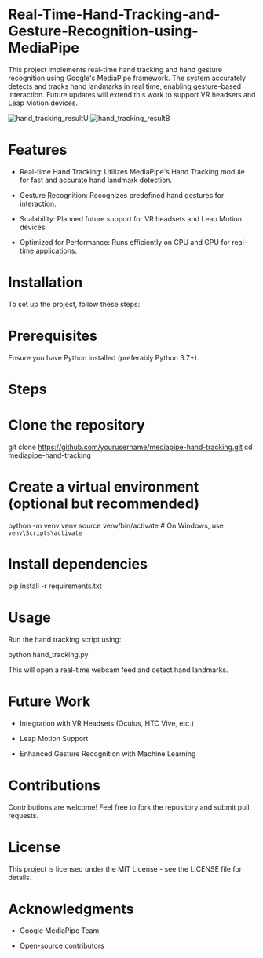 # Real-Time-Hand-Tracking-and-Gesture-Recognition-using-MediaPipe
This project implements real-time hand tracking and hand gesture recognition using Google's MediaPipe framework. The system accurately detects and tracks hand landmarks in real time, enabling gesture-based interaction. Future updates will extend this work to support VR headsets and Leap Motion devices.


![hand_tracking_resultU](https://github.com/user-attachments/assets/22649b35-5bf8-424b-998d-ff948318af3e)
![hand_tracking_resultB](https://github.com/user-attachments/assets/2daee80c-7220-4841-b0f0-571595a74718)


# Features

- Real-time Hand Tracking: Utilizes MediaPipe's Hand Tracking module for fast and accurate hand landmark detection.

- Gesture Recognition: Recognizes predefined hand gestures for interaction.

- Scalability: Planned future support for VR headsets and Leap Motion devices.

- Optimized for Performance: Runs efficiently on CPU and GPU for real-time applications.

# Installation

To set up the project, follow these steps:

# Prerequisites

Ensure you have Python installed (preferably Python 3.7+).

# Steps

# Clone the repository
git clone https://github.com/yourusername/mediapipe-hand-tracking.git
cd mediapipe-hand-tracking

# Create a virtual environment (optional but recommended)
python -m venv venv
source venv/bin/activate  # On Windows, use `venv\Scripts\activate`

# Install dependencies
pip install -r requirements.txt

# Usage

Run the hand tracking script using:

python hand_tracking.py

This will open a real-time webcam feed and detect hand landmarks.

# Future Work

- Integration with VR Headsets (Oculus, HTC Vive, etc.)

- Leap Motion Support

- Enhanced Gesture Recognition with Machine Learning

# Contributions

Contributions are welcome! Feel free to fork the repository and submit pull requests.

# License

This project is licensed under the MIT License - see the LICENSE file for details.

# Acknowledgments

- Google MediaPipe Team

- Open-source contributors
